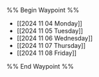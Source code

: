 %% Begin Waypoint %%
- [[2024 11 04 Monday]]
- [[2024 11 05 Tuesday]]
- [[2024 11 06 Wednesday]]
- [[2024 11 07 Thursday]]
- [[2024 11 08 Friday]]

%% End Waypoint %%
